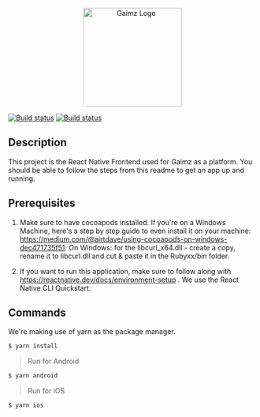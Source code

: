 <p align="center">
  <a href="https://gaimz.io/" target="blank"><img src="https://gaimz.io/wp-content/uploads/2019/11/gaimziologo.png" width="200" alt="Gaimz Logo" /></a>
</p>

  
[![Build status](https://build.appcenter.ms/v0.1/apps/e9d41305-cb66-43e3-9741-54b7203b306b/branches/master/badge)](https://appcenter.ms)
[![Build status](https://build.appcenter.ms/v0.1/apps/ef997688-19e8-4676-8eca-e11fd23aaf01/branches/master/badge)](https://appcenter.ms)
## Description
This project is the React Native Frontend used for Gaimz as a platform. You should be able to follow the steps from this readme to get an app up and running.

## Prerequisites

1. Make sure to have cocoapods installed. If you're on a Windows Machine, here's a step by step guide to even install it on your machine: https://medium.com/@airtdave/using-cocoapods-on-windows-dec471735f51. On Windows: for the libcurl_x64.dll - create a copy, rename it to libcurl.dll and cut & paste it in the Rubyxx/bin folder.

2. If you want to run this application, make sure to follow along with https://reactnative.dev/docs/environment-setup . We use the React Native CLI Quickstart.



## Commands
We're making use of yarn as the package manager.

``` bash
$ yarn install
```

> Run for Android

``` bash
$ yarn android
```

> Run for iOS

``` bash
$ yarn ios
```
